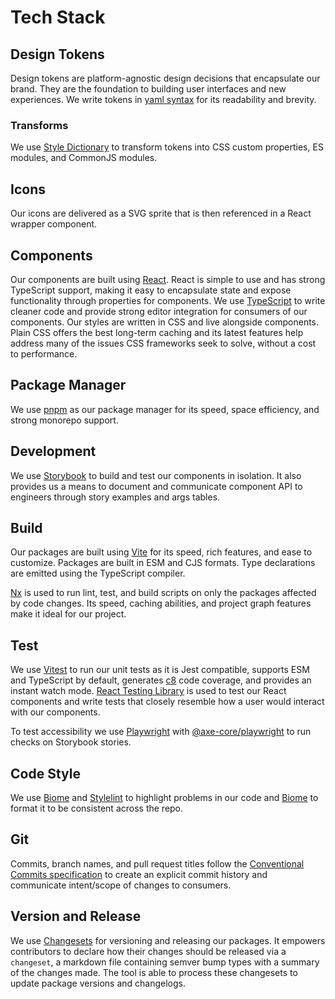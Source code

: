 # Tech Stack

## Design Tokens

Design tokens are platform-agnostic design decisions that encapsulate our brand. They are the foundation to building user interfaces and new experiences. We write tokens in [yaml syntax](https://yaml.org/) for its readability and brevity.

### Transforms

We use [Style Dictionary](https://amzn.github.io/style-dictionary/#/) to transform tokens into CSS custom properties, ES modules, and CommonJS modules.

## Icons

Our icons are delivered as a SVG sprite that is then referenced in a React wrapper component.

## Components

Our components are built using [React](https://beta.reactjs.org/). React is simple to use and has strong TypeScript support, making it easy to encapsulate state and expose functionality through properties for components. We use [TypeScript](https://www.typescriptlang.org/) to write cleaner code and provide strong editor integration for consumers of our components. Our styles are written in CSS and live alongside components. Plain CSS offers the best long-term caching and its latest features help address many of the issues CSS frameworks seek to solve, without a cost to performance.

## Package Manager

We use [pnpm](https://pnpm.io/) as our package manager for its speed, space efficiency, and strong monorepo support.

## Development

We use [Storybook](https://storybook.js.org/) to build and test our components in isolation. It also provides us a means to document and communicate component API to engineers through story examples and args tables.

## Build

Our packages are built using [Vite](https://vitejs.dev/) for its speed, rich features, and ease to customize. Packages are built in ESM and CJS formats. Type declarations are emitted using the TypeScript compiler.

[Nx](https://nx.dev/) is used to run lint, test, and build scripts on only the packages affected by code changes. Its speed, caching abilities, and project graph features make it ideal for our project.

## Test

We use [Vitest](https://vitest.dev/) to run our unit tests as it is Jest compatible, supports ESM and TypeScript by default, generates [c8](https://github.com/bcoe/c8) code coverage, and provides an instant watch mode. [React Testing Library](https://testing-library.com/docs/react-testing-library/intro/) is used to test our React components and write tests that closely resemble how a user would interact with our components.

To test accessibility we use [Playwright](https://playwright.dev/) with [@axe-core/playwright](https://github.com/dequelabs/axe-core-npm/blob/develop/packages/playwright/README.md) to run checks on Storybook stories.

## Code Style

We use [Biome](https://biomejs.dev/) and [Stylelint](https://stylelint.io/) to highlight problems in our code and [Biome](https://biomejs.dev/) to format it to be consistent across the repo.

## Git

Commits, branch names, and pull request titles follow the [Conventional Commits specification](https://www.conventionalcommits.org/en/v1.0.0/) to create an explicit commit history and communicate intent/scope of changes to consumers.

## Version and Release

We use [Changesets](https://github.com/changesets/changesets) for versioning and releasing our packages. It empowers contributors to declare how their changes should be released via a `changeset`, a markdown file containing semver bump types with a summary of the changes made. The tool is able to process these changesets to update package versions and changelogs.
